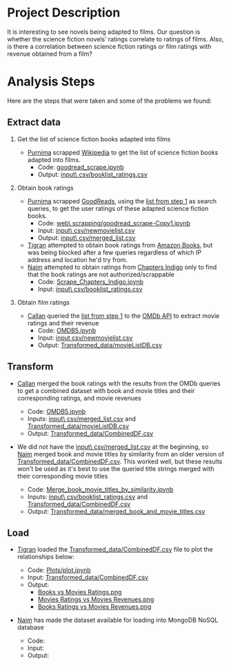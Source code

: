 # Project Description

It is interesting to see novels being adapted to films. Our question is whether the science fiction novels’ ratings correlate to ratings of films. Also, is there a correlation between science fiction ratings or film ratings with revenue obtained from a film?

# Analysis Steps

Here are the steps that were taken and some of the problems we found:  

## Extract data

1. Get the list of science fiction books adapted into films  
   * [Purnima](https://github.com/PurnimaChande://github.com/PurnimaChandel) scrapped [Wikipedia](https://en.wikipedia.org/wiki/Category:Films_based_on_science_fiction_novels) to get the list of science fiction books adapted into films.  
      * Code: [goodread_scrape.ipynb](https://github.com/naim-panjwani/books_and_films/blob/master/goodread_scrape.ipynb)
      * Output: [input\ csv/booklist_ratings.csv](https://github.com/naim-panjwani/books_and_films/blob/master/input%20csv/booklist_ratings.csv)

2. Obtain book ratings  
   * [Purnima](https://github.com/PurnimaChande://github.com/PurnimaChandel) scrapped [GoodReads](www.goodreads.com), using the [list from step 1](https://github.com/naim-panjwani/books_and_films/blob/master/input%20csv/booklist_ratings.csv) as search queries, to get the user ratings of these adapted science fiction books.
      * Code: [web\ scrapping/goodread_scrape-Copy1.ipynb](https://github.com/naim-panjwani/books_and_films/blob/master/web%20scrapping/goodread_scrape-Copy1.ipynb)
      * Input: [input\ csv/newmovielist.csv](https://github.com/naim-panjwani/books_and_films/blob/master/input%20csv/newmovielist.csv)
      * Output: [input\ csv/merged_list.csv](https://github.com/naim-panjwani/books_and_films/blob/master/input%20csv/merged_list.csv)
   * [Tigran](https://github.com/tikoz86) attempted to obtain book ratings from [Amazon Books](https://www.amazon.com/books-used-books-textbooks/), but was being blocked after a few queries regardless of which IP address and location he'd try from.
   * [Naim](https://github.com/naim-panjwani/) attempted to obtain ratings from [Chapters  Indigo](https://www.chapters.indigo.ca/en-ca/) only to find that the book ratings are not authorized/scrappable
      * Code: [Scrape_Chapters_Indigo.ipynb](https://github.com/naim-panjwani/books_and_films/blob/master/Scrape_Chapters_Indigo.ipynb)
      * Input: [input\ csv/booklist_ratings.csv](https://github.com/naim-panjwani/books_and_films/blob/master/input%20csv/booklist_ratings.csv)

3. Obtain film ratings
   * [Callan](https://github.com/callanyan) queried the [list from step 1](https://github.com/naim-panjwani/books_and_films/blob/master/input%20csv/booklist_ratings.csv) to the [OMDb API](http://www.omdbapi.com/) to extract movie  ratings and their revenue
      * Code: [OMDB5.ipynb](https://github.com/naim-panjwani/books_and_films/blob/master/OMDB5.ipynb)
      * Input: [input csv/newmovielist.csv](https://github.com/naim-panjwani/books_and_films/blob/master/input%20csv/newmovielist.csv)
      * Output: [Transformed_data/movieListDB.csv](https://github.com/naim-panjwani/books_and_films/blob/master/Transformed_data/movieListDB.csv)

## Transform

   * [Callan](https://github.com/callanyan) merged the book ratings with the results from the OMDb queries to get a combined dataset with book and movie titles and their corresponding ratings, and movie revenues
      * Code: [OMDB5.ipynb](https://github.com/naim-panjwani/books_and_films/blob/master/OMDB5.ipynb)
      * Inputs: [input\ csv/merged_list.csv](https://github.com/naim-panjwani/books_and_films/blob/master/input%20csv/merged_list.csv) and [Transformed_data/movieListDB.csv](https://github.com/naim-panjwani/books_and_films/blob/master/Transformed_data/movieListDB.csv)
      * Output: [Transformed_data/CombinedDF.csv](https://github.com/naim-panjwani/books_and_films/blob/master/Transformed_data/CombinedDF.csv)

   * We did not have the [input\ csv/merged_list.csv](https://github.com/naim-panjwani/books_and_films/blob/master/input%20csv/merged_list.csv) at the beginning, so [Naim](https://github.com/naim-panjwani/) merged book and movie titles by similarity from an older version of [Transformed_data/CombinedDF.csv](https://github.com/naim-panjwani/books_and_films/blob/master/Transformed_data/CombinedDF.csv). This worked well, but these results won't be used as it's best to use the queried title strings merged with their corresponding movie titles
      * Code: [Merge_book_movie_titles_by_similarity.ipynb](https://github.com/naim-panjwani/books_and_films/blob/master/Merge_book_movie_titles_by_similarity.ipynb)
      * Inputs: [input\ csv/booklist_ratings.csv](https://github.com/naim-panjwani/books_and_films/blob/master/input%20csv/booklist_ratings.csv) and [Transformed_data/CombinedDF.csv](https://github.com/naim-panjwani/books_and_films/blob/master/Transformed_data/CombinedDF.csv)
      * Output: [Transformed_data/merged_book_and_movie_titles.csv](https://github.com/naim-panjwani/books_and_films/blob/master/Transformed_data/merged_book_and_movie_titles.csv)

## Load

   * [Tigran](https://github.com/tikoz86) loaded the [Transformed_data/CombinedDF.csv](https://github.com/naim-panjwani/books_and_films/blob/master/Transformed_data/CombinedDF.csv) file to plot the relationships below:
      * Code: [Plots/plot.ipynb](https://github.com/naim-panjwani/books_and_films/blob/master/Plots/plot.ipynb)
      * Input: [Transformed_data/CombinedDF.csv](https://github.com/naim-panjwani/books_and_films/blob/master/Transformed_data/CombinedDF.csv)
      * Output:
         * [Books vs Movies Ratings.png](https://github.com/naim-panjwani/books_and_films/blob/master/Plots/Books%20vs%20Movies%20Ratings.png)
         * [Movies Ratings vs Movies Revenues.png](https://github.com/naim-panjwani/books_and_films/blob/master/Plots/Movies%20Ratings%20vs%20Movies%20Revenues.png)
         * [Books Ratings vs Movies Revenues.png](https://github.com/naim-panjwani/books_and_films/blob/master/Plots/Books%20Ratings%20vs%20Movies%20Revenues.png)

   * [Naim](https://github.com/naim-panjwani/) has made the dataset available for loading into MongoDB
   NoSQL database
      * Code:
      * Input:
      * Output:
